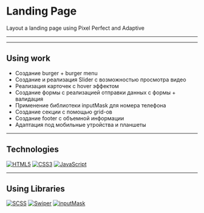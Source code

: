 # Landing Page
Layout a landing page using Pixel Perfect and Adaptive


<hr>

<hr>

## Using work
* Создание burger + burger menu
* Создание и реализация Slider с возможностью просмотра видео
* Реализация карточек с hover эффектом
* Создание формы с реализацией отправки данных с формы + валидация
* Применение библиотеки inputMask для номера телефона
* Создание секции с помощью grid-ов
* Создание footer с объемной информации
* Адаптация под мобильные утройства и планшеты


<hr>

## Technologies
[![HTML5](https://img.shields.io/badge/HTML5-e84141?style=for-the-badge&logo=CSS3)](https://html.spec.whatwg.org/multipage/)
[![CSS3](https://img.shields.io/badge/CSS3-c04beb?style=for-the-badge&logo=CSS3)](https://redux.js.org)
[![JavaScript](https://img.shields.io/badge/JavaScript-green?style=for-the-badge&logo=JavaScript)](https://tc39.es/ecma262/)

<hr>

## Using Libraries
[![SCSS](https://img.shields.io/badge/sass(scss)-%23bf4080?style=for-the-badge&logo=sass)](https://sass-lang.com/)
[![Swiper](https://img.shields.io/badge/Swiper-3d124d?logo=Swiper)](https://swiperjs.com/)
[![inputMask](https://img.shields.io/badge/Inputmask-yellow?logo=Inputmask)](https://robinherbots.github.io/Inputmask/)

